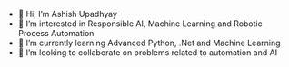 - 👋 Hi, I’m Ashish Upadhyay
- 👀 I’m interested in Responsible AI, Machine Learning and Robotic Process Automation
- 🌱 I’m currently learning Advanced Python, .Net and Machine Learning
- 💞️ I’m looking to collaborate on problems related to automation and AI

<!---
AplicanU/AplicanU is a ✨ special ✨ repository because its `README.md` (this file) appears on your GitHub profile.
You can click the Preview link to take a look at your changes.
--->
